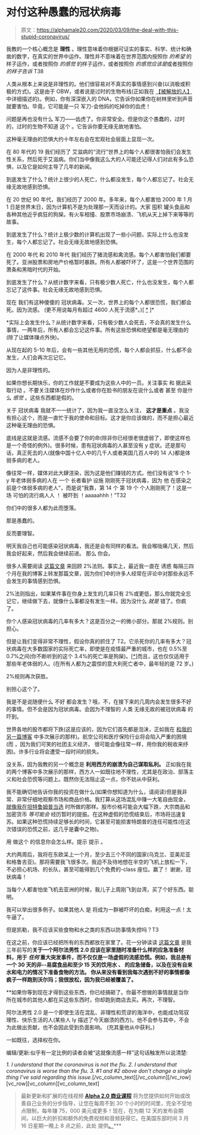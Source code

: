 # 对付这种愚蠢的冠状病毒

> 原文：<https://alphamale20.com/2020/03/09/the-deal-with-this-stupid-coronavirus/>

我教的一个核心概念是 **理性** 。理性意味着你根据可证实的事实、科学、统计和确凿的数字，在真实的世界中运作。理性并不意味着在世界范围内按照你 *的希望* 的样子运作，或者按照你 *的感觉* 的样子运作，或者按照你 *的感觉应该是*或者按照你 *的样子告诉* T38

人类从根本上来说是非理性的。他们很容易对不真实的事情感到兴奋(以消极或积极的方式)。这是由于 OBW，或者说是过时的生物布线(正如我在 [【被解放的人】](http://www.alphamalebook.com) 中详细描述的)。例如，你有深深嵌入的 DNA，它告诉你如果你在树林里听到声音就要害怕。毕竟，它可能是一只 军刀-会他妈的吃掉你的齿虎！

问题是再也没有什么 军刀——齿虎了。你非常安全。但是你这个愚蠢的，过时的，过时的生物不知道 这个 。它告诉你要无缘无故地害怕。

这种毫无理由的恐惧大约十年左右会在宏观社会层面上显现一次。

在 80 年代的 19 我们经历了 艾滋病的“流行”世界上的每个人都很害怕我们会发生性关系，然后死于艾滋病。你们当中像我这么大的人可能还记得人们对此有多么恐惧，以及它是如何主导了几年的新闻。

到底发生了什么？统计上很少的人死亡，什么都没发生，每个人都忘记了。社会无缘无故地感到恐惧。

在 20 世纪 90 年代，我们经历了 2000 年。多年来，每个人都害怕 2000 年 1 月 1 日是世界末日，因为计算机不是为处理那一天而设计的。大家 囤积 罐头食品和各种其他近乎疯狂的狗屎。有火车相撞、股票市场崩溃、飞机从天上掉下来等等的故事。

到底发生了什么？统计上极少数的计算机出现了一些小问题，实际上什么也没发生，每个人都忘记了。社会无缘无故地感到恐惧。

在 2000 年代 和 2010 年代 我们经历了猪流感和禽流感。每个人都害怕我们都要死了。亚洲股票和房地产价格暂时暴跌。所有人都被吓坏了，这是一个世界范围的萧条和黑暗时代的开始。

到底发生了什么？从统计数字来看，只有极少数人死亡，什么也没发生，每个人都忘记了这件事。社会无缘无故地感到恐惧。

现在 我们有这种傻傻的 冠状病毒。又一次，世界上的每个人都很恐慌，我们都会死。因为流感。 (更不用说每月有超过 4600 人死于流感*。)[ [*](https://www.webmd.com/cold-and-flu/qa/how-many-people-die-from-the-flu-each-year-and-how-is-it-prevented) ]*

 *实际上会发生什么？从统计数字来看，只有极少数人会死去，不会真的发生什么事情，一两年后，所有人都会忘记这件事。所有这些恐惧和绝望都是毫无理由的(除了让媒体赚点外快)。

从现在起的 5-10 年后，会有一些其他无用的恐慌，每个人都会抓狂，什么都不会发生，人们会再次忘记它。

因为人是非理性的。

如果你想长期快乐，你的工作就是不要成为这些人中的一员。关注事实 和 据此采取行动 。不要关注媒体在炒作什么或者你在脸书的朋友在说什么或者 甚至 你是什么 *感觉* 。这些东西都是假的。

关于 冠状病毒 我就不一一统计了，因为我一直没怎么关注， **这才是重点** 。我没有担心这个，而是一直忙于我的使命和目标。这才是你应该做的，而不是担心最近这种毫无理由的恐惧。

底线是这就是流感。流感不会要了你的命(除非你已经很老很虚弱了，即使这样也是一个奇怪的例外)。很多时候，患有冠状病毒的人甚至没有 y 症状。还是那句话，真正死去的人(就像中国十亿人中的几千人或者美国几百人中的 14 人)都是体弱多病的老人。

像往常一样，媒体对此大肆渲染，因为这是他们赚钱的方式。他们没有说“8 个 1-y 年老体弱多病的人在 一个 长者看护 设施 刚刚死于冠状病毒，因为 他 在感染之前是个体弱多病的老人”，而是说“我靠，第 14 个 第 19 个 个人刚刚死了！这是一场 可怕的流行病人人 ！ 被吓到 ！aaaaahhh！”T32

你们中的很多人都为此而堕落。

那是愚蠢的。

反而要理智。

明天我自己也可能感染冠状病毒，我还是会有同样的看法。我会喉咙痛几天，然后我会好起来，然后我会继续前进。 那么 你会。

很多人需要阅读 [这篇文章](https://blackdragonblog.com/2013/12/22/the-2-rule/) 来回顾 2%法则。事实上，最近我一直在 诱惑 每隔三四个月在我的博客上转发那篇文章，因为你们中的许多人经常在评论中对那些永远不会发生的事情感到恐惧。

2%法则指出，如果某件事在你身上发生的几率只有 2%或更低，那么你就完全忘记它，继续做下去，就像什么事都没有发生一样。因为没什么 *就是* 错了。你疯了。

你个人感染冠状病毒的几率有多大？这是百分之一的微小部分。那就 2%规则。别担心。

但是让我们变得非常不理性，假设你真的抓住了 T2。它杀死你的几率有多大？冠状病毒在大多数国家的实际死亡率，即使是在疫情最严重的城市，也在 0.5%至 0.7%之间(你不断听到的这个 3.4%的死亡率是狗屎)。[[*](https://abcnews.go.com/Health/early-mortality-rates-covid-19-misleading-experts/story?id=69477312)]而且，这也仅仅适用于那些年老体弱的人。(在所有人都为之震惊的意大利死亡者中，最年轻的是 72 岁。)

2%规则再次获胜。

别担心这个了。

我是不是说随便什么 不好 都会发生？哦，不，在接下来的几周内会发生很多不好的事情。但不会是因为冠状病毒。会因为不理智的 人类 无缘无故的被冠状病毒 的 吓到。

世界各地的股市都将下跌(这是应该的，因为它们首先都是泡沫，正如我在 [和我的另一篇博客](http://www.calebjonesblog.com/) 中多次展示的那样)。航空公司和医疗保险行业将会陷入严重的困境(而 ，因为我们可笑的社团主义经济， 很可能会像往常一样，用你我的税收来纾困)。许多行业将会遭受一段时间的损失。

没关系，因为我教的另一个概念是 **利用西方的崩溃为自己谋取私利。** 正如我在我的两个博客中多次展示的那样，西方人一如既往地不理性，尤其是在政治、部落主义和社会恐慌等问题上。既然你无法阻止这一点，你不妨从中获利。

我不能确切地告诉你我的投资在做什么(如果你想知道为什么，请阅读[](https://blackdragonblog.com/2018/11/12/why-i-dont-talk-about-personal-financial-or-dating-numbers/))但是我非常、非常仔细地观察市场和商品价格。我打算从这场混乱中赚一大笔自由现金， [就像我在坦特鲁姆普当选](https://blackdragonblog.com/2016/11/09/trump-wins-nothing-significant-will-change/) 时所做的那样。股市价格可能会大幅下跌，大宗商品和加密货币 *等可能会* 经历暂时的提振。在这种虚假的恐慌结束后，市场将迅速复苏。如果这种恐慌持续足够长的时间，它甚至可能损害特朗普的连任可能性(在这次错误的恐慌之前，这几乎是囊中之物)。

用 做这个 的信息你会怎么样。提示 提示 。

大约两周后，我将在东欧呆上一个月，至少去三个不同的国家(乌克兰、亚美尼亚和格鲁吉亚)。那将需要我飞很多次。我迫不及待地想在半空的飞机上放松一下，不必担心机场、的长队，甚至可能得到几个免费的-class 座位。赢了！ 谢谢，冠状病毒！

当每个人都害怕坐飞机去亚洲的时候，我儿子上周刚飞到台湾，买了个好东西。聪明。

我可以举出很多例子。如果其他人 是 将成为一群被吓坏的白痴，利用这一点！太牛逼了。

但是凯勒，我不应该买些食物和水之类的东西以防事情失控吗？T3

在这之前，你应该已经把所有的东西都放在家里了。花一分钟读读 [这篇文章](https://calebjonesblog.com/disaster-preparedness-alpha-male-2-0/) 是我三年前写的**关于一个阿尔法男性 2.0 应该在家里随时准备什么样的应急准备材料，用于** ***任何* 重大突发事件，而不仅仅是一场虚假的流感恐慌。例如，我总是有一个 30 天的非--易腐食品和至少 15 天的饮用水 、 的应急储备，以及在没有自来水和电力的情况下准备食物的方法。 你从来没有看到我每次遇到不好的事情都像疯子一样跑到沃尔玛；我很放松，因为我已经被覆盖了。**

 **如果你等到现在才得到这些东西，你已经搞砸了。你最不想做的事情就是当你所在城市的其他人都在买这些东西时，你却跑到商店去买。再次，不理智。

阿尔法男性 2.0 是一个即使生活在混乱、非理性和荒谬的海洋中，也能成功驾驭理性、快乐生活的人(某些人 ly 描述了今天崩溃的西方)。他不会参与其中，不会为此做出贡献，也不会因此受到负面影响。 (充其量他从中获利。)

一如既往，选择权在你。

编辑/更新:似乎有一定比例的读者会被“这就像流感一样”这句话触发所以说清楚:

*1\. I understand that the coronavirus is not the flu.* *2\. I understand that coronavirus is worse than the flu.* *3\. #1 and #2 above don't change a single thing I’ve said regarding this issue.*[/vc_column_text][/vc_column][/vc_row][vc_row][vc_column][vc_column_text]

> 最新更新和扩展的在线视频 [**Alpha 2.0 商业课程**](https://alphamale20.com/bizcourse) 将为您提供如何开始或改善自己业务的分步指导，让您在每周不到 30 个小时的时间里，完全不受地点限制，每年赚 75，000 美元或更多！现在，在为期 12 天的发布会期间，以巨大的折扣和额外的免费视频和音频获得它。在美国东部时间 3 月 16 日星期一晚上 8 点之前，此处 提供[。](https://alphamale20.com/bizcourse)***